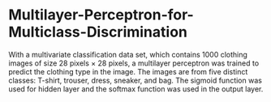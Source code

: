# Multilayer-Perceptron-for-Multiclass-Discrimination 
With a multivariate classification data set, which contains 1000 clothing images of size 28 pixels × 28 pixels, a multilayer perceptron was trained to predict the clothing type in the image. The images are from five distinct classes: T-shirt, trouser, dress, sneaker, and bag. The sigmoid function was used for hidden layer and the softmax function was used in the output layer.
